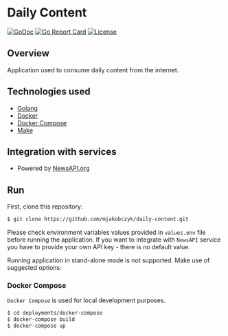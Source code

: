 # Daily Content

[![GoDoc](https://godoc.org/github.com/mjakobczyk/daily-content?status.svg)](https://godoc.org/github.com/mjakobczyk/daily-content)
[![Go Report Card](https://goreportcard.com/badge/mjakobczyk/daily-content)](https://goreportcard.com/report/github.com/mjakobczyk/daily-content)
[![License](https://img.shields.io/badge/License-Apache%202.0-green.svg)](https://github.com/mjakobczyk/daily-content/blob/master/LICENSE)

## Overview

Application used to consume daily content from the internet.

## Technologies used

* [Golang](https://golang.org/)
* [Docker](https://www.docker.com/)
* [Docker Compose](https://docs.docker.com/compose/)
* [Make](https://www.gnu.org/software/make/)

## Integration with services

* Powered by [NewsAPI.org](https://newsapi.org/)

## Run

First, clone this repository:
```bash
$ git clone https://github.com/mjakobczyk/daily-content.git
```

 Please check environment variables values provided in `values.env` file before running the application. If you want to integrate with `NewsAPI` service you have to provide your own API key - there is no default value.

Running application in stand-alone mode is not supported. Make use of suggested options:

### Docker Compose

`Docker Compose` is used for local development purposes.

```bash
$ cd deployments/docker-compose
$ docker-compose build
$ docker-compose up
```
